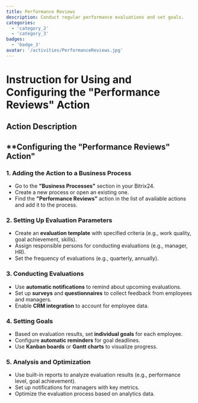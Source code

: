 ```yaml
---
title: Performance Reviews
description: Conduct regular performance evaluations and set goals.
categories: 
  - 'category_2'
  - 'category_3'
badges: 
  - 'badge_3'
avatar: '/activities/PerformanceReviews.jpg'
---
```


# Instruction for Using and Configuring the "Performance Reviews" Action

## Action Description

## **Configuring the "Performance Reviews" Action"

### 1. Adding the Action to a Business Process
- Go to the **"Business Processes"** section in your Bitrix24.
- Create a new process or open an existing one.
- Find the **"Performance Reviews"** action in the list of available actions and add it to the process.

### 2. Setting Up Evaluation Parameters
- Create an **evaluation template** with specified criteria (e.g., work quality, goal achievement, skills).
- Assign responsible persons for conducting evaluations (e.g., manager, HR).
- Set the frequency of evaluations (e.g., quarterly, annually).

### 3. Conducting Evaluations
- Use **automatic notifications** to remind about upcoming evaluations.
- Set up **surveys** and **questionnaires** to collect feedback from employees and managers.
- Enable **CRM integration** to account for employee data.

### 4. Setting Goals
- Based on evaluation results, set **individual goals** for each employee.
- Configure **automatic reminders** for goal deadlines.
- Use **Kanban boards** or **Gantt charts** to visualize progress.

### 5. Analysis and Optimization
- Use built-in reports to analyze evaluation results (e.g., performance level, goal achievement).
- Set up notifications for managers with key metrics.
- Optimize the evaluation process based on analytics data.  
